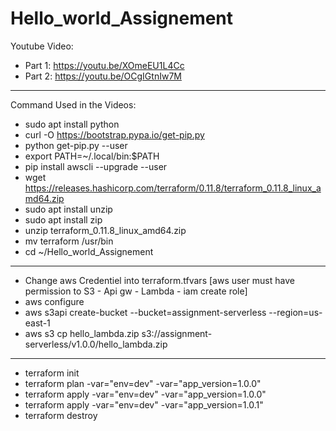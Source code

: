 # Hello_world_Assignement

Youtube Video: 
- Part 1: https://youtu.be/XOmeEU1L4Cc
- Part 2: https://youtu.be/OCgIGtnIw7M
________________________________________________________________________________________________________________________
Command Used in the Videos:
- sudo apt install python
- curl -O https://bootstrap.pypa.io/get-pip.py
- python get-pip.py --user
- export PATH=~/.local/bin:$PATH
- pip install awscli --upgrade --user
- wget https://releases.hashicorp.com/terraform/0.11.8/terraform_0.11.8_linux_amd64.zip
- sudo apt install unzip
- sudo apt install zip
- unzip terraform_0.11.8_linux_amd64.zip
- mv terraform /usr/bin
- cd ~/Hello_world_Assignement
________________________________________________________________________________________________________________________
- Change aws Credentiel into terraform.tfvars  [aws user must have permission to S3 - Api gw - Lambda - iam create role]
- aws configure
- aws s3api create-bucket --bucket=assignment-serverless --region=us-east-1
- aws s3 cp hello_lambda.zip s3://assignment-serverless/v1.0.0/hello_lambda.zip
________________________________________________________________________________________________________________________
- terraform init
- terraform plan -var="env=dev" -var="app_version=1.0.0" 
- terraform apply -var="env=dev" -var="app_version=1.0.0" 
- terraform apply -var="env=dev" -var="app_version=1.0.1" 
- terraform destroy

